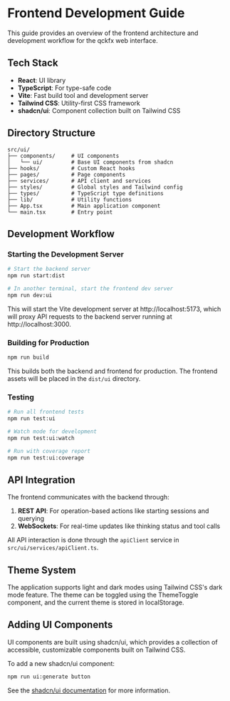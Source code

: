 # Frontend Development Guide

This guide provides an overview of the frontend architecture and development workflow for the qckfx web interface.

## Tech Stack

- **React**: UI library
- **TypeScript**: For type-safe code
- **Vite**: Fast build tool and development server
- **Tailwind CSS**: Utility-first CSS framework
- **shadcn/ui**: Component collection built on Tailwind CSS

## Directory Structure

```
src/ui/
├── components/     # UI components
│   └── ui/         # Base UI components from shadcn
├── hooks/          # Custom React hooks
├── pages/          # Page components
├── services/       # API client and services
├── styles/         # Global styles and Tailwind config
├── types/          # TypeScript type definitions
├── lib/            # Utility functions
├── App.tsx         # Main application component
└── main.tsx        # Entry point
```

## Development Workflow

### Starting the Development Server

```bash
# Start the backend server
npm run start:dist

# In another terminal, start the frontend dev server
npm run dev:ui
```

This will start the Vite development server at http://localhost:5173, which will proxy API requests to the backend server running at http://localhost:3000.

### Building for Production

```bash
npm run build
```

This builds both the backend and frontend for production. The frontend assets will be placed in the `dist/ui` directory.

### Testing

```bash
# Run all frontend tests
npm run test:ui

# Watch mode for development
npm run test:ui:watch

# Run with coverage report
npm run test:ui:coverage
```

## API Integration

The frontend communicates with the backend through:

1. **REST API**: For operation-based actions like starting sessions and querying
2. **WebSockets**: For real-time updates like thinking status and tool calls

All API interaction is done through the `apiClient` service in `src/ui/services/apiClient.ts`.

## Theme System

The application supports light and dark modes using Tailwind CSS's dark mode feature. The theme can be toggled using the ThemeToggle component, and the current theme is stored in localStorage.

## Adding UI Components

UI components are built using shadcn/ui, which provides a collection of accessible, customizable components built on Tailwind CSS.

To add a new shadcn/ui component:

```bash
npm run ui:generate button
```

See the [shadcn/ui documentation](https://ui.shadcn.com) for more information.